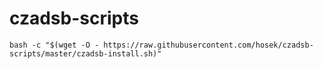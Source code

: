 # czadsb-scripts
```
bash -c "$(wget -O - https://raw.githubusercontent.com/hosek/czadsb-scripts/master/czadsb-install.sh)"
```
